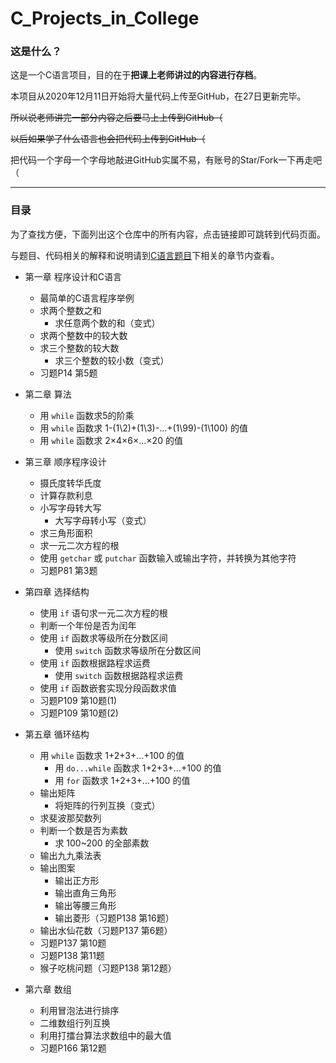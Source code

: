 # C_Projects_in_College
### 这是什么？
这是一个C语言项目，目的在于**把课上老师讲过的内容进行存档**。

本项目从2020年12月11日开始将大量代码上传至GitHub，在27日更新完毕。

~~所以说老师讲完一部分内容之后要马上上传到GitHub（~~

~~以后如果学了什么语言也会把代码上传到GitHub（~~

把代码一个字母一个字母地敲进GitHub实属不易，有账号的Star/Fork一下再走吧（

***
### 目录
为了查找方便，下面列出这个仓库中的所有内容，点击链接即可跳转到代码页面。

与题目、代码相关的解释和说明请到[C语言题目](https://github.com/HanamiYuushimo/C_Projects_in_College/tree/main/C%E8%AF%AD%E8%A8%80%E9%A2%98%E7%9B%AE)下相关的章节内查看。

- 第一章 程序设计和C语言
  - 最简单的C语言程序举例
  - 求两个整数之和
    - 求任意两个数的和（变式）
  - 求两个整数中的较大数
  - 求三个整数的较大数
    - 求三个整数的较小数（变式）
  - 习题P14 第5题
  
- 第二章 算法
  - 用 `while` 函数求5的阶乘
  - 用 `while` 函数求 1-(1\2)+(1\3)-...+(1\99)-(1\100) 的值
  - 用 `while` 函数求 2×4×6×…×20 的值

- 第三章 顺序程序设计
  - 摄氏度转华氏度
  - 计算存款利息
  - 小写字母转大写
    - 大写字母转小写（变式）
  - 求三角形面积
  - 求一元二次方程的根
  - 使用 `getchar` 或 `putchar` 函数输入或输出字符，并转换为其他字符
  - 习题P81 第3题

- 第四章 选择结构
  - 使用 `if` 语句求一元二次方程的根
  - 判断一个年份是否为闰年
  - 使用 `if` 函数求等级所在分数区间
    - 使用 `switch` 函数求等级所在分数区间
  - 使用 `if` 函数根据路程求运费
    - 使用 `switch` 函数根据路程求运费
  - 使用 `if` 函数嵌套实现分段函数求值
  - 习题P109 第10题(1)
  - 习题P109 第10题(2)
  
- 第五章 循环结构
  - 用 `while` 函数求 1+2+3+...+100 的值
    - 用 `do...while` 函数求 1+2+3+...+100 的值
    - 用 `for` 函数求 1+2+3+...+100 的值
  - 输出矩阵
    - 将矩阵的行列互换（变式）
  - 求斐波那契数列
  - 判断一个数是否为素数
    - 求 100~200 的全部素数
  - 输出九九乘法表
  - 输出图案
    - 输出正方形
    - 输出直角三角形
    - 输出等腰三角形
    - 输出菱形（习题P138 第16题）
  - 输出水仙花数（习题P137 第6题）
  - 习题P137 第10题
  - 习题P138 第11题
  - 猴子吃桃问题（习题P138 第12题）
  
- 第六章 数组
  - 利用冒泡法进行排序
  - 二维数组行列互换
  - 利用打擂台算法求数组中的最大值
  - 习题P166 第12题
